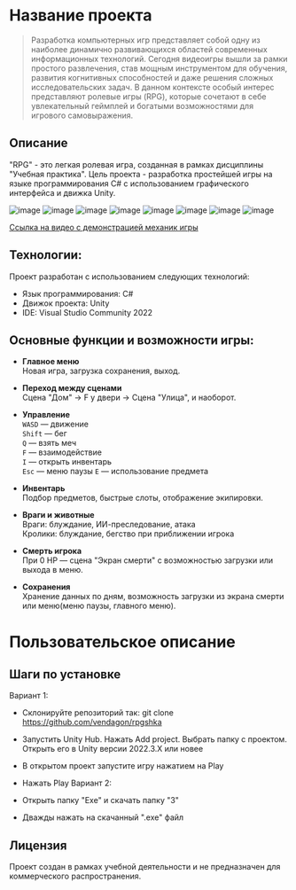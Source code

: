 # Название проекта
> Разработка компьютерных игр представляет собой одну из наиболее динамично развивающихся областей современных информационных технологий. Сегодня видеоигры вышли за рамки простого развлечения, став мощным инструментом для обучения, развития когнитивных способностей и даже решения сложных исследовательских задач. В данном контексте особый интерес представляют ролевые игры (RPG), которые сочетают в себе увлекательный геймплей и богатыми возможностями для игрового самовыражения.

## Описание
"RPG" - это легкая ролевая игра, созданная в рамках дисциплины "Учебная практика". Цель проекта - разработка простейшей игры на языке программирования C# с использованием графического интерфейса и движка Unity.

![image](https://github.com/user-attachments/assets/f43077f6-6f80-49af-90f4-172b7e58232a "Главное меню")
![image](https://github.com/user-attachments/assets/d307075f-b655-4f85-9151-7965702099b5 "Внутри дома")
![image](https://github.com/user-attachments/assets/72e334ff-5d30-4c25-a417-7b14b07cf504 "Меню паузы")
![image](https://github.com/user-attachments/assets/192e75c4-9136-432e-8903-6b2061958a8a "Инвентарь")
![image](https://github.com/user-attachments/assets/c4bb046b-6d38-409c-b289-8cb968629b45 "Бой с врагами")
![image](https://github.com/user-attachments/assets/ab40932e-3e3a-480c-b9ee-14fae80dab68 "Экран смерти")
![image](https://github.com/user-attachments/assets/b67e57f8-366e-420e-bd02-396559f108d1 "Загрузка сохранения")
![image](https://github.com/user-attachments/assets/0e224ca3-e895-46fc-a8b9-1d8d4fc8bd86 "Кролик")

[Ссылка на видео с демонстрацией механик игры](https://disk.yandex.ru/i/AArxFSQrFqelCg)

## Технологии:
Проект разработан с использованием следующих технологий:
- Язык программирования: C#
- Движок проекта: Unity
- IDE: Visual Studio Community 2022

## Основные функции и возможности игры: 
- **Главное меню**  
  Новая игра, загрузка сохранения, выход.

- **Переход между сценами**  
  Сцена "Дом" → F у двери → Сцена "Улица", и наоборот.

- **Управление**  
  `WASD` — движение  
  `Shift` — бег  
  `Q` — взять меч  
  `F` — взаимодействие  
  `I` — открыть инвентарь  
  `Esc` — меню паузы
  `E` — использование предмета

- **Инвентарь**  
  Подбор предметов, быстрые слоты, отображение экипировки.

- **Враги и животные**  
  Враги: блуждание, ИИ-преследование, атака  
  Кролики: блуждание, бегство при приближении игрока

- **Смерть игрока**  
  При 0 HP — сцена "Экран смерти" с возможностью загрузки или выхода в меню.

- **Сохранения**  
  Хранение данных по дням, возможность загрузки из экрана смерти или меню(меню паузы, главного меню).

# Пользовательское описание
## Шаги по установке
Вариант 1:
- Склонируйте репозиторий так: git clone https://github.com/vendagon/rpgshka
- Запустить Unity Hub. Нажать Add project. Выбрать папку с проектом. Открыть его в Unity версии 2022.3.X или новее
- В открытом проект запустите игру нажатием на Play
  
- Нажать Play
Вариант 2:
- Открыть папку "Exe" и скачать папку "3"
- Дважды нажать на скачанный ".exe" файл

## Лицензия
Проект создан в рамках учебной деятельности и не предназначен для коммерческого распространения.
